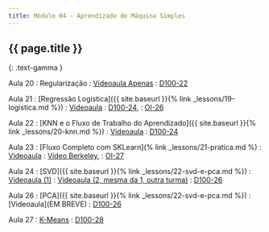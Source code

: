 ```yaml
---
title: Módulo 04 - Aprendizado de Máquina Simples
---
```


## {{ page.title }}
{: .text-gamma }

Aula 20
: Regularização
: [Videoaula Apenas](https://www.youtube.com/playlist?list=PL4B0y0yqpKCIZMSeRFpXKohgQDEglZ3nU)
  : [D100-22](https://www.textbook.ds100.org/ch/22/reg_intro.html)

Aula 21
: [Regressão Logística]({{ site.baseurl }}{% link _lessons/19-logistica.md %})
: [Videoaula](https://www.youtube.com/watch?v=cFFpJ5scAhI&list=PL4B0y0yqpKCK9Fnt9M89uVmhHVqvOmN83)
  : [D100-24](https://www.textbook.ds100.org/ch/24/classification_intro.html),
  : [OI-26](https://openintro-ims.netlify.app/inf-model-logistic.html)

Aula 22
: [KNN e o Fluxo de Trabalho do Aprendizado]({{ site.baseurl }}{% link _lessons/20-knn.md %})
: [Videoaula](https://www.youtube.com/watch?v=T1_OfmiD3I8&list=PL4B0y0yqpKCLCHYrDvTwG9wC-fqWRCIoG)
  : [D100-24](https://www.textbook.ds100.org/ch/24/classification_intro.html)

Aula 23
: [Fluxo Completo com SKLearn](% link _lessons/21-pratica.md %)
: [Videoaula]( https://www.youtube.com/playlist?list=PL4B0y0yqpKCLBgpTM9w8WeYk3VzvCS88g)
  : [Vídeo Berkeley](https://www.youtube.com/watch?v=lFzRiinHSzU&t=923s),
  : [OI-27](https://openintro-ims.netlify.app/inf-model-applications.html)

Aula 24
: [SVD]({{ site.baseurl }}{% link _lessons/22-svd-e-pca.md %})
: [Videoaula (1)](https://drive.google.com/file/d/1WPEiiDaff84TOOq7fMxIpTnnEJECtM9g/view?usp=sharing)
: [Videoaula (2, mesma da 1, outra turma)](https://drive.google.com/file/d/14AiVxb1qITCFp_sYX4omf_q_qzPXCs0X/view?usp=sharing)
  : [D100-26](https://www.textbook.ds100.org/ch/26/pca_intro.html)
  
Aula 26
: [PCA]({{ site.baseurl }}{% link _lessons/22-svd-e-pca.md %})
: [Videoaula](EM BREVE)
  : [D100-26](https://www.textbook.ds100.org/ch/26/pca_intro.html)
  
Aula 27
: [K-Means](https://www.youtube.com/watch?v=WqMnQuC19Rg)
  : [D100-28](https://www.textbook.ds100.org/ch/28/clustering_intro.html)
